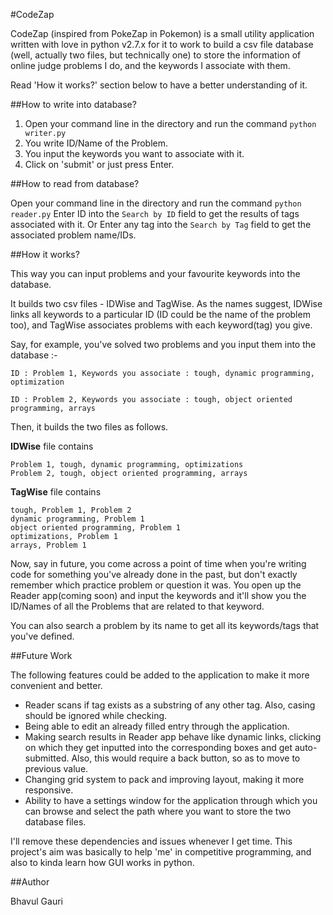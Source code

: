 #CodeZap

CodeZap (inspired from PokeZap in Pokemon) is a small utility application written with love in python v2.7.x for it to work to build a csv file database (well, actually two files, but technically one) to store the information of online judge problems I do, and the keywords I associate with them. 

Read 'How it works?' section below to have a better understanding of it.


##How to write into database?

 1.  Open your command line in the directory and run the command `python writer.py`
 2.  You write ID/Name of the Problem.
 3.  You input the keywords you want to associate with it.
 4.  Click on 'submit' or just press Enter.

##How to read from database? 

Open your command line in the directory and run the command `python reader.py`
Enter ID into the `Search by ID` field to get the results of tags associated with it.
Or
Enter any tag into the `Search by Tag` field to get the associated problem name/IDs.

##How it works? 

This way you can input problems and your favourite keywords into the database.

It builds two csv files - IDWise and TagWise. As the names suggest, IDWise links all keywords to a particular ID (ID could be the name of the problem too), and TagWise associates problems with each keyword(tag) you give.

Say, for example, you've solved two problems and you input them into the database :-

    ID : Problem 1, Keywords you associate : tough, dynamic programming, optimization
    
    ID : Problem 2, Keywords you associate : tough, object oriented programming, arrays

Then, it builds the two files as follows. 

**IDWise** file contains

    Problem 1, tough, dynamic programming, optimizations
    Problem 2, tough, object oriented programming, arrays

**TagWise** file contains

    tough, Problem 1, Problem 2
    dynamic programming, Problem 1
    object oriented programming, Problem 1
    optimizations, Problem 1
    arrays, Problem 1

Now, say in future, you come across a point of time when you're writing code for something you've already done in the past, but don't exactly remember which practice problem or question it was. You open up the Reader app(coming soon) and input the keywords and it'll show you the ID/Names of all the Problems that are related to that keyword.

You can also search a problem by its name to get all its keywords/tags that you've defined.


##Future Work

The following features could be added to the application to make it more convenient and better.

 - Reader scans if tag exists as a substring of any other tag. Also, casing should be ignored while checking.
 - Being able to edit an already filled entry through the application.
 - Making search results in Reader app behave like dynamic links, clicking on which they get inputted into the corresponding boxes and get auto-submitted. Also, this would require a back button, so as to move to previous value.
 - Changing grid system to pack and improving layout, making it more responsive.
 - Ability to have a settings window for the application through which you can browse and select the path where you want to store the two database files.


I'll remove these dependencies and issues whenever I get time.
This project's aim was basically to help 'me' in competitive programming, and also to kinda learn how GUI works in python.


##Author

Bhavul Gauri

